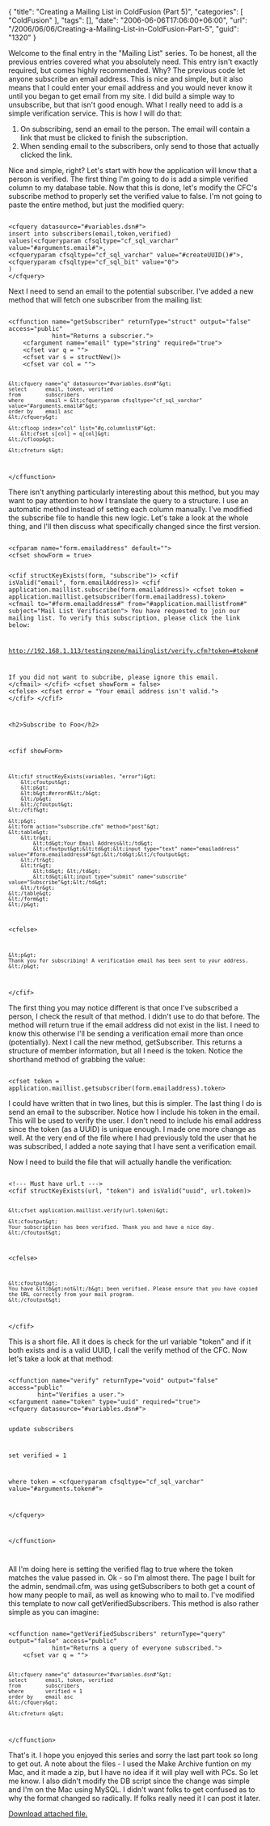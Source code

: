 {
	"title": "Creating a Mailing List in ColdFusion (Part 5)",
	"categories": [
		"ColdFusion"
	],
	"tags": [],
	"date": "2006-06-06T17:06:00+06:00",
	"url": "/2006/06/06/Creating-a-Mailing-List-in-ColdFusion-Part-5",
	"guid": "1320"
}

Welcome to the final entry in the "Mailing List" series. To be honest, all the previous entries covered what you absolutely need. This entry isn't exactly required, but comes highly recommended. Why? The previous code let anyone subscribe an email address. This is nice and simple, but it also means that I could enter your email address and you would never know it until you began to get email from my site. I did build a simple way to unsubscribe, but that isn't good enough. What I really need to add is a simple verification service. This is how I will do that:
<!--more-->
<ol>
<li>On subscribing, send an email to the person. The email will contain a link that must be clicked to finish the subscription.
<li>When sending email to the subscribers, only send to those that actually clicked the link.
</ol>

Nice and simple, right? Let's start with how the application will know that a person is verified. The first thing I'm going to do is add a simple verified column to my database table. Now that this is done, let's modify the CFC's subscribe method to properly set the verified value to false. I'm not going to paste the entire method, but just the modified query:

<code>
&lt;cfquery datasource="#variables.dsn#"&gt;
insert into subscribers(email,token,verified)
values(&lt;cfqueryparam cfsqltype="cf_sql_varchar" value="#arguments.email#"&gt;,
&lt;cfqueryparam cfsqltype="cf_sql_varchar" value="#createUUID()#"&gt;,
&lt;cfqueryparam cfsqltype="cf_sql_bit" value="0"&gt;
)
&lt;/cfquery&gt;
</code>

Next I need to send an email to the potential subscriber. I've added a new method that will fetch one subscriber from the mailing list:

<code>
&lt;cffunction name="getSubscriber" returnType="struct" output="false" access="public" 
			hint="Returns a subscrier."&gt;
	&lt;cfargument name="email" type="string" required="true"&gt;
	&lt;cfset var q = ""&gt;
	&lt;cfset var s = structNew()&gt;
	&lt;cfset var col = ""&gt;

	&lt;cfquery name="q" datasource="#variables.dsn#"&gt;
	select		email, token, verified
	from		subscribers
	where		email = &lt;cfqueryparam cfsqltype="cf_sql_varchar" value="#arguments.email#"&gt;
	order by	email asc
	&lt;/cfquery&gt;

	&lt;cfloop index="col" list="#q.columnlist#"&gt;
		&lt;cfset s[col] = q[col]&gt;
	&lt;/cfloop&gt;
	
	&lt;cfreturn s&gt;
&lt;/cffunction&gt;
</code>

There isn't anything particularly interesting about this method, but you may want to pay attention to how I translate the query to a structure. I use an automatic method instead of setting each column manually. I've modified the subscribe file to handle this new logic. Let's take a look at the whole thing, and I'll then discuss what specifically changed since the first version.

<code>
&lt;cfparam name="form.emailaddress" default=""&gt;
&lt;cfset showForm = true&gt;

&lt;cfif structKeyExists(form, "subscribe")&gt;
	&lt;cfif isValid("email", form.emailAddress)&gt;
		&lt;cfif application.maillist.subscribe(form.emailaddress)&gt;
			&lt;cfset token = application.maillist.getsubscriber(form.emailaddress).token&gt;
			&lt;cfmail to="#form.emailaddress#" from="#application.maillistfrom#" subject="Mail List Verification"&gt;
You have requested to join our mailing list. To verify this subscription, please click the link below:

http://192.168.1.113/testingzone/mailinglist/verify.cfm?token=#token#

If you did not want to subcribe, please ignore this email.
			&lt;/cfmail&gt;
		&lt;/cfif&gt;
		&lt;cfset showForm = false&gt;
	&lt;cfelse&gt;
		&lt;cfset error = "Your email address isn't valid."&gt;
	&lt;/cfif&gt;
&lt;/cfif&gt;

&lt;h2&gt;Subscribe to Foo&lt;/h2&gt;

&lt;cfif showForm&gt;

	&lt;cfif structKeyExists(variables, "error")&gt;
		&lt;cfoutput&gt;
		&lt;p&gt;
		&lt;b&gt;#error#&lt;/b&gt;
		&lt;/p&gt;
		&lt;/cfoutput&gt;
	&lt;/cfif&gt;
	
	&lt;p&gt;
	&lt;form action="subscribe.cfm" method="post"&gt;
	&lt;table&gt;
		&lt;tr&gt;
			&lt;td&gt;Your Email Address&lt;/td&gt;
			&lt;cfoutput&gt;&lt;td&gt;&lt;input type="text" name="emailaddress" value="#form.emailaddress#"&gt;&lt;/td&gt;&lt;/cfoutput&gt;
		&lt;/tr&gt;
		&lt;tr&gt;
			&lt;td&gt; &lt;/td&gt;
			&lt;td&gt;&lt;input type="submit" name="subscribe" value="Subscribe"&gt;&lt;/td&gt;
		&lt;/tr&gt;
	&lt;/table&gt;
	&lt;/form&gt;
	&lt;/p&gt;
	
&lt;cfelse&gt;

	&lt;p&gt;
	Thank you for subscribing! A verification email has been sent to your address.
	&lt;/p&gt;
	
&lt;/cfif&gt;
</code>

The first thing you may notice different is that once I've subscribed a person, I check the result of that method. I didn't use to do that before. The method will return true if the email address did not exist in the list. I need to know this otherwise I'll be sending a verification email more than once (potentially). Next I call the new method, getSubscriber. This returns a structure of member information, but all I need is the token. Notice the shorthand method of grabbing the value:

<code>
&lt;cfset token = application.maillist.getsubscriber(form.emailaddress).token&gt;
</code>

I could have written that in two lines, but this is simpler. The last thing I do is send an email to the subscriber. Notice how I include his token in the email. This will be used to verify the user. I don't need to include his email address since the token (as a UUID) is unique enough. I made one more change as well. At the very end of the file where I had previously told the user that he was subscribed, I added a note saying that I have sent a verification email.

Now I need to build the file that will actually handle the verification:

<code>
&lt;!--- Must have url.t ---&gt;
&lt;cfif structKeyExists(url, "token") and isValid("uuid", url.token)&gt;

	&lt;cfset application.maillist.verify(url.token)&gt;
	
	&lt;cfoutput&gt;
	Your subscription has been verified. Thank you and have a nice day.
	&lt;/cfoutput&gt;

&lt;cfelse&gt;

	&lt;cfoutput&gt;
	You have &lt;b&gt;not&lt;/b&gt; been verified. Please ensure that you have copied the URL correctly from your mail program.
	&lt;/cfoutput&gt;
	
&lt;/cfif&gt;
</code>

This is a short file. All it does is check for the url variable "token" and if it both exists and is a valid UUID, I call the verify method of the CFC. Now let's take a look at that method:

<code>
&lt;cffunction name="verify" returnType="void" output="false" access="public"
	    hint="Verifies a user."&gt;
&lt;cfargument name="token" type="uuid" required="true"&gt;
&lt;cfquery datasource="#variables.dsn#"&gt;
	
update	subscribers
	
set	verified = 1 
	
where	token = &lt;cfqueryparam cfsqltype="cf_sql_varchar" value="#arguments.token#"&gt;

&lt;/cfquery&gt;

&lt;/cffunction&gt;

</code>

All I'm doing here is setting the verified flag to true where the token matches the value passed in. Ok - so I'm almost there. The page I built for the admin, sendmail.cfm, was using getSubscribers to both get a count of how many people to mail, as well as knowing who to mail to. I've modified this template to now call getVerifiedSubscribers. This method is also rather simple as you can imagine:

<code>
&lt;cffunction name="getVerifiedSubscribers" returnType="query" output="false" access="public" 
			hint="Returns a query of everyone subscribed."&gt;
	&lt;cfset var q = ""&gt;
	
	&lt;cfquery name="q" datasource="#variables.dsn#"&gt;
	select		email, token, verified
	from		subscribers
	where		verified = 1
	order by	email asc
	&lt;/cfquery&gt;
	
	&lt;cfreturn q&gt;
&lt;/cffunction&gt;
</code>

That's it. I hope you enjoyed this series and sorry the last part took so long to get out. A note about the files - I used the Make Archive funtion on my Mac, and it made a zip, but I have no idea if it will play well with PCs. So let me know. I also didn't modify the DB script since the change was simple and I'm on the Mac using MySQL. I didn't want folks to get confused as to why the format changed so radically. If folks really need it I can post it later.<p><a href='enclosures/D%3A%5Cwebsites%5Ccamdenfamily%5Csource%5Cmorpheus%5Cblog%5Cenclosures%2FArchive%2Ezip'>Download attached file.</a></p>